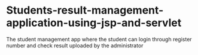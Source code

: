 # Students-result-management-application-using-jsp-and-servlet
The student management app where the student can login through register number and check result uploaded by the administrator
